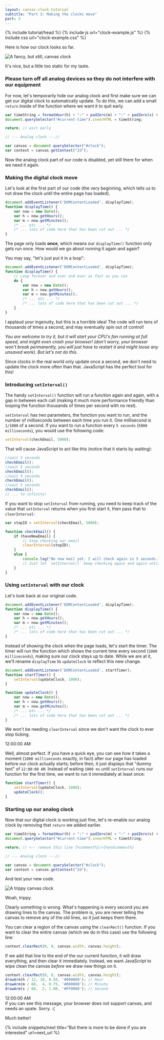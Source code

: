 ```yaml
---
layout: canvas-clock-tutorial
subtitle: "Part 3: Making the clocks move"
part: 3
---
```

{% include tutorial/head %}
{% include js url="clock-example.js" %}
{% include css url="clock-example.css" %}

Here is how our clock looks so far.

![A fancy, but still, canvas clock](a-fancy-but-still-canvas-clock.png)

It's nice, but a little too static for my taste.

### Please turn off all analog devices so they do not interfere with our equipment

For now, let's temporarily hide our analog clock and first make sure we can get our digital clock to automatically update. To do this, we can add a small `return` inside of the function where we want it to quit early.

```javascript
var timeString = formatHour(h) + ":" + padZero(m) + ":" + padZero(s) + " " + getTimePeriod(h);
document.querySelector("#current-time").innerHTML = timeString;

return; // exit early

// --- Analog clock ---//

var canvas = document.querySelector("#clock");
var context = canvas.getContext("2d");
```

Now the analog clock part of our code is disabled, yet still there for when we need it again.


### Making the digital clock move

Let's look at the first part of our code (the very beginning, which tells us to not draw the clock until the entire page has loaded).

```javascript
document.addEventListener('DOMContentLoaded', displayTime);
function displayTime() {
	var now = new Date();
	var h = now.getHours();
	var m = now.getMinutes();
	/* ... etc ... */
	/* ... lots of code here that has been cut out ... */
}
```

The page only loads **once**, which means our `displayTime()` function only gets run once. How would we go about running it again and again?

You may say, "let's just put it in a loop":

```javascript
document.addEventListener('DOMContentLoaded', displayTime);
function displayTime() {
	// Loop forever and ever and ever as fast as you can
	do {
		var now = new Date();
		var h = now.getHours();
		var m = now.getMinutes();
		/* ... etc ... */
		/* ... lots of code here that has been cut out ... */
	}
}
```

I applaud your ingenuity, but this is a horrible idea! The code will run tens of thousands of times a second, and may eventually spin out of control!

_You are welcome to try it, but it will start your CPU's fan running at full speed, and might even crash your browser! (don't worry, your browser won't break permanently, you will just have to restart it and might loose any unsaved work). But let's not do this._

Since clocks in the real world only update once a second, we don't need to update the clock more often than that. JavaScript has the perfect tool for this!

### Introducing `setInterval()`

The handy `setInterval()` function will run a function again and again, with a gap in between each call (making it much more performance friendly than looping the function thousands of times per second with no rest).

`setInterval` has two parameters, the function you want to run, and the number of milliseconds between each time you run it. One millisecond is `1/1000` of a second. If you want to run a function every `5 seconds` (`5000 milliseconds`), you would use the following code:

```javascript
setInterval(checkEmail, 5000);
```

That will cause JavaScript to act like this (notice that it starts by waiting):

```javascript
//wait 5 seconds
checkEmail();
//wait 5 seconds
checkEmail();
//wait 5 seconds
checkEmail();
//wait 5 seconds
checkEmail();
// ... to infinity!
```

If you want to stop `setInterval` from running, you need to keep track of the value that `setInterval` returns when you first start it, then pass that to `clearInterval`:

```javascript
var stopID = setInterval(checkEmail, 5000);

function checkEmail() {
	if (haveNewEmail) {
		// Stop checking our email
		clearInterval(stopID);
	}
	else {
		console.log("No new mail yet. I will check again in 5 seconds.")
		// Just let `setInterval()` keep checking again and again until there is new mail
	}
}
```

### Using `setInterval` with our clock

Let's look back at our original code.

```javascript
document.addEventListener('DOMContentLoaded', displayTime);
function displayTime() {
	var now = new Date();
	var h = now.getHours();
	var m = now.getMinutes();
	/* ... etc ... */
	/* ... lots of code here that has been cut out ... */
}
```

Instead of showing the clock when the page loads, let's start the timer. The timer will run the function which shows the current time every second (`1000 milliseconds`), making sure our clock stays up to date. While we are at it, we'll rename `displayTime` to `updateClock` to reflect this new change.

```javascript
document.addEventListener('DOMContentLoaded', startTimer);
function startTimer() {
	setInterval(updateClock, 1000);
}

function updateClock() {
	var now = new Date();
	var h = now.getHours();
	var m = now.getMinutes();
	/* ... etc ... */
	/* ... lots of code here that has been cut out ... */
}
```

We won't be needing `clearInterval` since we don't want the clock to ever stop ticking.

<div class="tutorial-example">
	<div class="currentTime" id="tutorial-example-currentTime-1">12:00:00 AM</div>
	<div class="clock" width="200" height="200">
		<!-- Fake canvas -->
	</div>
</div>

Well, almost perfect. If you have a quick eye, you can see how it takes a moment (`1000 milliseconds` exactly, in fact) after our page has loaded before our clock actually starts; before then, it just displays that "dummy text" of `12:00:00 AM`. Instead of waiting `1000 ms` until `setInterval` runs our function for the first time, we want to run it immediately at least once:

```javascript
function startTimer() {
	setInterval(updateClock, 1000);
	updateClock();
}
```


### Starting up our analog clock

Now that our digital clock is working just fine, let's re-enable our analog clock by removing that `return` we added earlier.

```javascript
var timeString = formatHour(h) + ":" + padZero(m) + ":" + padZero(s) + " " + getTimePeriod(h);
document.querySelector("#current-time").innerHTML = timeString;

return; // <-- remove this line {%comment%}/>{%endcomment%}

// --- Analog clock ---//

var canvas = document.querySelector("#clock");
var context = canvas.getContext("2d");
```

And test your new code.

![A trippy canvas clock](a-trippy-canvas-clock.png)

Woah, trippy.

Clearly something is wrong. What's happening is every second you are drawing lines to the canvas. The problem is, you are never telling the canvas to remove any of the old lines, so it just keeps them there.

You can clear a region of the canvas using the `clearRect()` function. If you want to clear the entire canvas (which we do in this case) use the following line:

```javascript
context.clearRect(0, 0, canvas.width, canvas.height);
```

If we add that line to the end of the our current function, it will draw everything, and then clear it immediately. Instead, we want JavaScript to wipe clean the canvas _before_ we draw new things on it.

```javascript
context.clearRect(0, 0, canvas.width, canvas.height);
drawArm(h / 12, 10, 0.50, '#000000'); // Hour
drawArm(m / 60,  4, 0.75, '#000000'); // Minute
drawArm(s / 60,  2, 1.00, '#FF0000'); // Second
```

<div class="tutorial-example">
	<div class="currentTime" id="tutorial-example-currentTime-2">12:00:00 AM</div>
	<canvas class="clock" id="tutorial-example-clock-2" width="200" height="200">
		If you can see this message, your browser does not support canvas, and needs an upate. Sorry. :(
	</canvas>
</div>

Much better! 

{% include snippets/next title="But there is more to be done if you are interested" url=next_url %}


